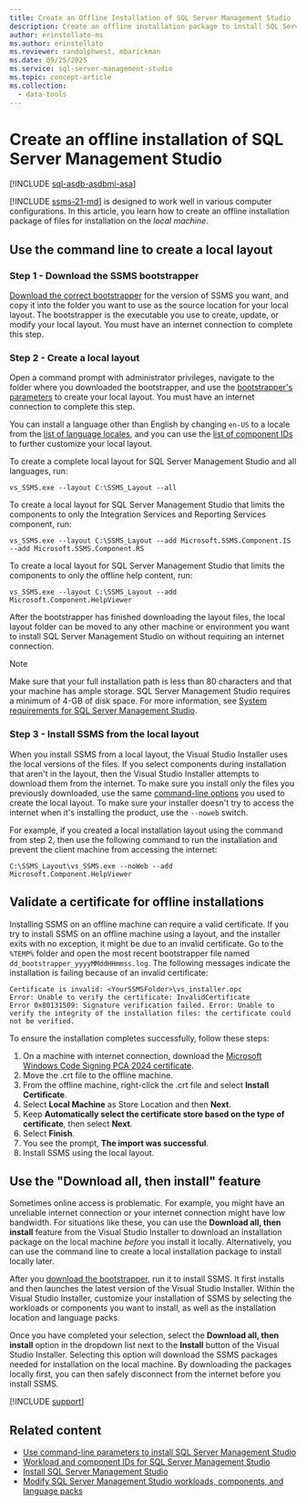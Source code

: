 ```yaml
---
title: Create an Offline Installation of SQL Server Management Studio
description: Create an offline installation package to install SQL Server Management Studio (SSMS) offline when you have an unreliable internet connection or low bandwidth.
author: erinstellato-ms
ms.author: erinstellato
ms.reviewer: randolphwest, mbarickman
ms.date: 09/25/2025
ms.service: sql-server-management-studio
ms.topic: concept-article
ms.collection:
  - data-tools
---
```

# Create an offline installation of SQL Server Management Studio

[!INCLUDE [sql-asdb-asdbmi-asa](../includes/applies-to-version/sql-asdb-asdbmi-asa.md)]

[!INCLUDE [ssms-21-md](../includes/ssms-21-md.md)] is designed to work well in various computer configurations. In this article, you learn how to create an offline installation package of files for installation on the *local machine*.

## Use the command line to create a local layout

### Step 1 - Download the SSMS bootstrapper

[Download the correct bootstrapper](install.md) for the version of SSMS you want, and copy it into the folder you want to use as the source location for your local layout. The bootstrapper is the executable you use to create, update, or modify your local layout. You must have an internet connection to complete this step.

### Step 2 - Create a local layout

Open a command prompt with administrator privileges, navigate to the folder where you downloaded the bootstrapper, and use the [bootstrapper's parameters](command-line-parameters.md#layout-command-and-command-line-parameters) to create your local layout. You must have an internet connection to complete this step.

You can install a language other than English by changing `en-US` to a locale from the [list of language locales](command-line-parameters.md#list-of-language-locales), and you can use the [list of component IDs](workload-component-ids.md) to further customize your local layout.

To create a complete local layout for SQL Server Management Studio and all languages, run:

```console
vs_SSMS.exe --layout C:\SSMS_Layout --all
```

To create a local layout for SQL Server Management Studio that limits the components to only the Integration Services and Reporting Services component, run:

```console
vs_SSMS.exe --layout C:\SSMS_Layout --add Microsoft.SSMS.Component.IS --add Microsoft.SSMS.Component.RS
```

To create a local layout for SQL Server Management Studio that limits the components to only the offline help content, run:

```console
vs_SSMS.exe --layout C:\SSMS_Layout --add Microsoft.Component.HelpViewer
```

After the bootstrapper has finished downloading the layout files, the local layout folder can be moved to any other machine or environment you want to install SQL Server Management Studio on without requiring an internet connection.

> [!NOTE]  
> Make sure that your full installation path is less than 80 characters and that your machine has ample storage. SQL Server Management Studio requires a minimum of 4-GB of disk space. For more information, see [System requirements for SQL Server Management Studio](../system-requirements.md).

### Step 3 - Install SSMS from the local layout

When you install SSMS from a local layout, the Visual Studio Installer uses the local versions of the files. If you select components during installation that aren't in the layout, then the Visual Studio Installer attempts to download them from the internet. To make sure you install only the files you previously downloaded, use the same [command-line options](command-line-parameters.md) you used to create the local layout. To make sure your installer doesn't try to access the internet when it's installing the product, use the `--noweb` switch.

For example, if you created a local installation layout using the command from step 2, then use the following command to run the installation and prevent the client machine from accessing the internet:

```console
C:\SSMS_Layout\vs_SSMS.exe --noWeb --add Microsoft.Component.HelpViewer
```

## Validate a certificate for offline installations

Installing SSMS on an offline machine can require a valid certificate. If you try to install SSMS on an offline machine using a layout, and the installer exits with no exception, it might be due to an invalid certificate. Go to the `%TEMP%` folder and open the most recent bootstrapper file named `dd_bootstrapper_yyyyMMddHHmmss.log`. The following messages indicate the installation is failing because of an invalid certificate:

```output
Certificate is invalid: <YourSSMSFolder>\vs_installer.opc
Error: Unable to verify the certificate: InvalidCertificate
Error 0x80131509: Signature verification failed. Error: Unable to verify the integrity of the installation files: the certificate could not be verified.
```

To ensure the installation completes successfully, follow these steps:

1. On a machine with internet connection, download the [Microsoft Windows Code Signing PCA 2024 certificate](https://www.microsoft.com/pkiops/certs/Microsoft%20Windows%20Code%20Signing%20PCA%202024.crt).
1. Move the .crt file to the offline machine.
1. From the offline machine, right-click the .crt file and select **Install Certificate**.
1. Select **Local Machine** as Store Location and then **Next**.
1. Keep **Automatically select the certificate store based on the type of certificate**, then select **Next**.
1. Select **Finish**.
1. You see the prompt, **The import was successful**.
1. Install SSMS using the local layout.

## Use the "Download all, then install" feature

Sometimes online access is problematic. For example, you might have an unreliable internet connection or your internet connection might have low bandwidth. For situations like these, you can use the **Download all, then install** feature from the Visual Studio Installer to download an installation package on the local machine *before* you install it locally. Alternatively, you can use the command line to create a local installation package to install locally later.

After you [download the bootstrapper](#step-1---download-the-ssms-bootstrapper), run it to install SSMS. It first installs and then launches the latest version of the Visual Studio Installer. Within the Visual Studio Installer, customize your installation of SSMS by selecting the workloads or components you want to install, as well as the installation location and language packs.

Once you have completed your selection, select the **Download all, then install** option in the dropdown list next to the **Install** button of the Visual Studio Installer. Selecting this option will download the SSMS packages needed for installation on the local machine. By downloading the packages locally first, you can then safely disconnect from the internet before you install SSMS.

[!INCLUDE [support](../includes/support.md)]

## Related content

- [Use command-line parameters to install SQL Server Management Studio](command-line-parameters.md)
- [Workload and component IDs for SQL Server Management Studio](workload-component-ids.md)
- [Install SQL Server Management Studio](install.md)
- [Modify SQL Server Management Studio workloads, components, and language packs](modify.md)
